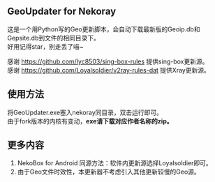 ## GeoUpdater for Nekoray
这是一个用Python写的Geo更新脚本，会自动下载最新版的Geoip.db和Gepsite.db到文件的相同目录下。<br/>
好用记得star，别走丢了喵~

感谢 https://github.com/lyc8503/sing-box-rules 提供sing-box更新源。<br/>
感谢 https://github.com/Loyalsoldier/v2ray-rules-dat 提供Xray更新源。

## 使用方法
将GeoUpdater.exe塞入nekoray同目录，双击运行即可。<br/>
由于fork版本的内核有变动，**exe请下载对应作者名称的zip。**

## 更多内容
1. NekoBox for Android 同源方法：软件内更新源选择Loyalsoldier即可。
2. 由于Geo文件时效性，本更新器不考虑引入其他更新较慢的Geo源。

